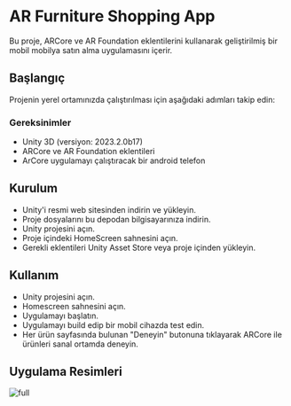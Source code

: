 
# AR Furniture Shopping App

Bu proje, ARCore ve AR Foundation eklentilerini kullanarak geliştirilmiş bir mobil mobilya satın alma uygulamasını içerir.

## Başlangıç

Projenin yerel ortamınızda çalıştırılması için aşağıdaki adımları takip edin:

### Gereksinimler

- Unity 3D (versiyon: 2023.2.0b17)
- ARCore ve AR Foundation eklentileri
- ArCore uygulamayı çalıştıracak bir android telefon

## Kurulum
- Unity'i resmi web sitesinden indirin ve yükleyin.
- Proje dosyalarını bu depodan bilgisayarınıza indirin.
- Unity projesini açın.
- Proje içindeki HomeScreen sahnesini açın.
- Gerekli eklentileri Unity Asset Store veya proje içinden yükleyin.

## Kullanım
- Unity projesini açın.
- Homescreen sahnesini açın.
- Uygulamayı başlatın.
- Uygulamayı build edip bir mobil cihazda test edin.
- Her ürün sayfasında bulunan "Deneyin" butonuna tıklayarak ARCore ile ürünleri sanal ortamda deneyin.

## Uygulama Resimleri
![full](https://github.com/mahmutsatici/DersProgrami/blob/main/My%20project/ProjePicture/proje.png)

